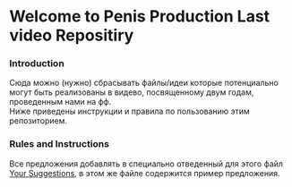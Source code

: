 # Welcome to Penis Production Last video Repositiry
### Introduction
Сюда можно (нужно) сбрасывать файлы/идеи которые потенциально могут быть реализованы в видево, посвященному двум годам, проведенным нами на фф. \
Ниже приведены инструкции и правила по пользованию этим репозиторием.
### Rules and Instructions
Все предложения добавлять в специально отведенный для этого файл [Your Suggestions](https://github.com/q-eth/Last-Video-Ideas/blob/main/your_suggestions.md), в этом же файле содержится пример предложения.

